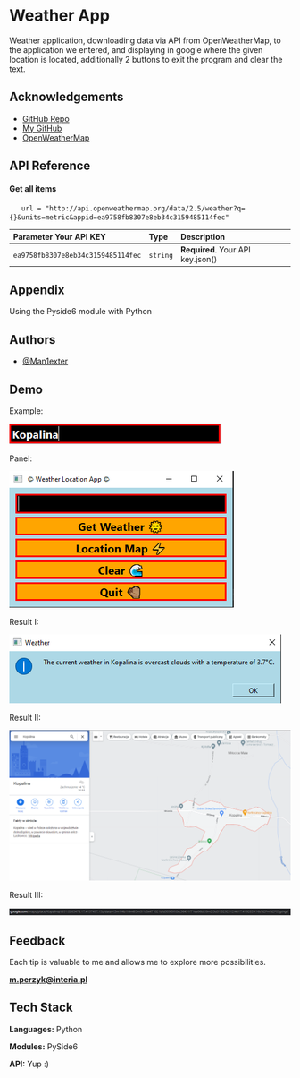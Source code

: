 
# Weather App

Weather application, downloading data via API from OpenWeatherMap, to the application we entered, and displaying in google where the given location is located, additionally 2 buttons to exit the program and clear the text.


## Acknowledgements

 - [GitHub Repo](https://github.com/Man1exter/CartoonNetImage)
 - [My GitHub](https://github.com/Man1exter)
 - [OpenWeatherMap](https://openweathermap.org/)


## API Reference

#### Get all items

```http
   url = "http://api.openweathermap.org/data/2.5/weather?q={}&units=metric&appid=ea9758fb8307e8eb34c3159485114fec"
```

| Parameter Your API KEY | Type     | Description                |
| :-------- | :------- | :------------------------- |
| `ea9758fb8307e8eb34c3159485114fec` | `string` | **Required**. Your API key.json() |




## Appendix

Using the Pyside6 module with Python


## Authors

- [@Man1exter](https://github.com/Man1exter)


## Demo

Example:

![ActionI](https://github.com/Man1exter/CartoonNetImage/blob/27a228b8826a4afc636e64b5ef8a6ed34388b552/jpgDirect/example.PNG)

Panel:

![ActionII](https://github.com/Man1exter/CartoonNetImage/blob/27a228b8826a4afc636e64b5ef8a6ed34388b552/jpgDirect/panel.PNG)

Result I:

![ActionIII](https://github.com/Man1exter/CartoonNetImage/blob/27a228b8826a4afc636e64b5ef8a6ed34388b552/jpgDirect/result1.PNG)

Result II:

![ActionIV](https://github.com/Man1exter/CartoonNetImage/blob/27a228b8826a4afc636e64b5ef8a6ed34388b552/jpgDirect/result2.PNG)

Result III:

![ActionV](https://github.com/Man1exter/CartoonNetImage/blob/27a228b8826a4afc636e64b5ef8a6ed34388b552/jpgDirect/result3.PNG)
## Feedback

Each tip is valuable to me and allows me to explore more possibilities.

**m.perzyk@interia.pl**


## Tech Stack

**Languages:** Python

**Modules:** PySide6

**API:** Yup :)

